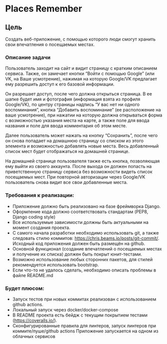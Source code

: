 # Places Remember
 

## Цель
Создать веб-приложение, с помощью которого люди смогут хранить свои впечатления о посещаемых местах.
 
### Описание задачи
Пользователь заходит на сайт и видит страницу с кратким описанием сервиса. Также, он замечает кнопки “Войти с помощью Google” (или VK, на Ваше усмотрение), нажимая на которую Google/VK предлагает ему разрешить доступ к его базовой информации.

Он разрешает доступ, после чего должна открыться страница. В ее шапке будет имя и фотография (информация взята из профиля Google/VK), по центру страницы надпись “У вас нет ни одного воспоминания”, кнопка “Добавить воспоминание” (ее расположение на ваше усмотрение), при нажатии на которую должна открываться форма с возможностью указания места на карте, а также поле для ввода названия и поле для ввода комментария об этом месте.

Далее пользователь может нажать на кнопку “Сохранить”, после чего он снова попадает на домашнюю страницу со списком из этого элемента и возможностью добавлять новые места. Весь добавленный список мест будет отображаться на домашней странице.

На домашней странице пользователя также есть кнопка, позволяющая ему выйти из своего аккаунта. После выхода он должен попасть на приветственную страницу сервиса без возможности видеть список посещаемых мест. При повторной авторизации через Google/VK пользователь снова видит все свои добавленные места.
 
### Требования к реализации:
- Приложение должно быть реализовано на базе фреймворка Django.
- Оформление кода должно соответствовать стандартам (PEP8, Django coding style)
- Все используемые зависимости должны быть актуальными на момент создания проекта.
- С самого начала разработки необходимо использовать git, а также следовать стилю коммитов: https://chris.beams.io/posts/git-commit/. Исходный код приложения должен быть размещён на github.
- Основной функционал (создание впечатлений о посещаемых местах и получение их списка) должен быть покрыт юнит-тестами.
- Возможно использование любых сторонних пакетов, для стилей рекомендуется использовать bootstrap.
- Если что-то не удалось сделать, необходимо описать проблемы в файле README.md
 
### Будет плюсом:
- Запуск тестов при новых коммитах реализован с использованием github actions.
- Локальный запуск через docker/docker-compose
- В README проекта есть бейдж с текущим покрытием тестами (https://coveralls.io/).
- Сконфигурированные правила для линтеров, запуск линтеров при коммите/пуше/github actions
Приложение запускается на одном из облачных сервисов
